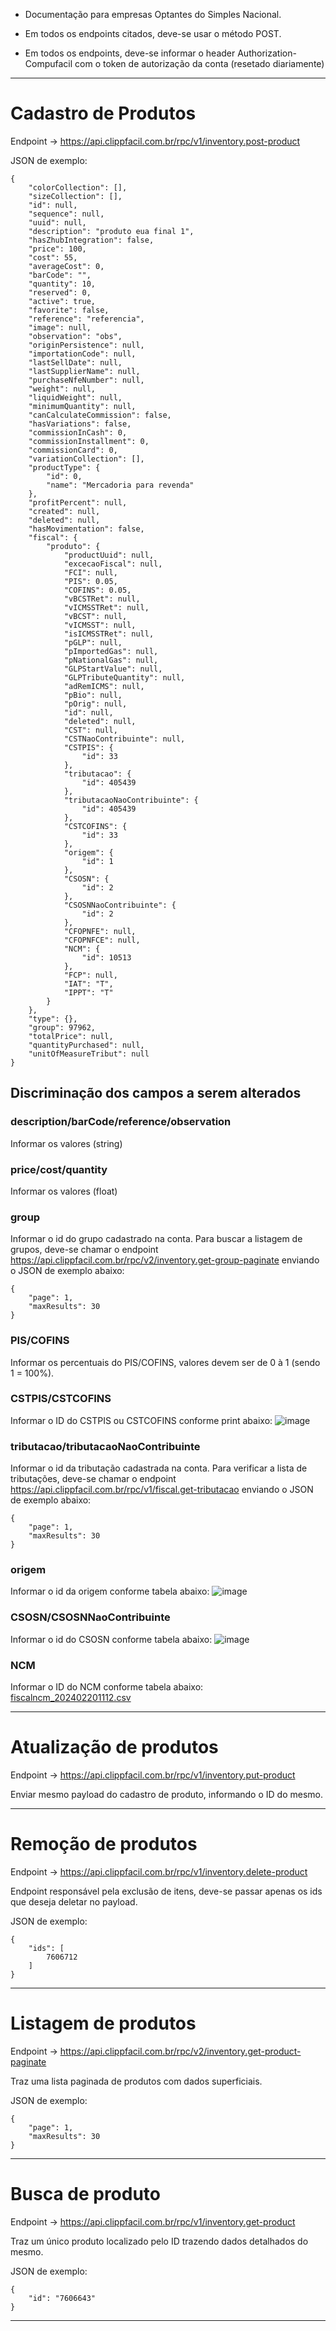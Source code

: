 - Documentação para empresas Optantes do Simples Nacional.

- Em todos os endpoints citados, deve-se usar o método POST.

- Em todos os endpoints, deve-se informar o header Authorization-Compufacil com o token de autorização da conta (resetado diariamente)

---

# Cadastro de Produtos

Endpoint -> https://api.clippfacil.com.br/rpc/v1/inventory.post-product

JSON de exemplo:
```
{
	"colorCollection": [],
	"sizeCollection": [],
	"id": null,
	"sequence": null,
	"uuid": null,
	"description": "produto eua final 1",
	"hasZhubIntegration": false,
	"price": 100,
	"cost": 55,
	"averageCost": 0,
	"barCode": "",
	"quantity": 10,
	"reserved": 0,
	"active": true,
	"favorite": false,
	"reference": "referencia",
	"image": null,
	"observation": "obs",
	"originPersistence": null,
	"importationCode": null,
	"lastSellDate": null,
	"lastSupplierName": null,
	"purchaseNfeNumber": null,
	"weight": null,
	"liquidWeight": null,
	"minimumQuantity": null,
	"canCalculateCommission": false,
	"hasVariations": false,
	"commissionInCash": 0,
	"commissionInstallment": 0,
	"commissionCard": 0,
	"variationCollection": [],
	"productType": {
		"id": 0,
		"name": "Mercadoria para revenda"
	},
	"profitPercent": null,
	"created": null,
	"deleted": null,
	"hasMovimentation": false,
	"fiscal": {
		"produto": {
			"productUuid": null,
			"excecaoFiscal": null,
			"FCI": null,
			"PIS": 0.05,
			"COFINS": 0.05,
			"vBCSTRet": null,
			"vICMSSTRet": null,
			"vBCST": null,
			"vICMSST": null,
			"isICMSSTRet": null,
			"pGLP": null,
			"pImportedGas": null,
			"pNationalGas": null,
			"GLPStartValue": null,
			"GLPTributeQuantity": null,
			"adRemICMS": null,
			"pBio": null,
			"pOrig": null,
			"id": null,
			"deleted": null,
			"CST": null,
			"CSTNaoContribuinte": null,
			"CSTPIS": {
				"id": 33
			},
			"tributacao": {
				"id": 405439
			},
			"tributacaoNaoContribuinte": {
				"id": 405439
			},
			"CSTCOFINS": {
				"id": 33
			},
			"origem": {
				"id": 1
			},
			"CSOSN": {
				"id": 2
			},
			"CSOSNNaoContribuinte": {
				"id": 2
			},
			"CFOPNFE": null,
			"CFOPNFCE": null,
			"NCM": {
				"id": 10513
			},
			"FCP": null,
			"IAT": "T",
			"IPPT": "T"
		}
	},
	"type": {},
	"group": 97962,
	"totalPrice": null,
	"quantityPurchased": null,
	"unitOfMeasureTribut": null
}
```

## Discriminação dos campos a serem alterados

### description/barCode/reference/observation
Informar os valores (string)

### price/cost/quantity
Informar os valores (float)

### group
Informar o id do grupo cadastrado na conta. Para buscar a listagem de grupos, deve-se chamar o endpoint https://api.clippfacil.com.br/rpc/v2/inventory.get-group-paginate enviando o JSON de exemplo abaixo:

```
{
	"page": 1,
	"maxResults": 30
}
```

### PIS/COFINS
Informar os percentuais do PIS/COFINS, valores devem ser de 0 à 1 (sendo 1 = 100%).

### CSTPIS/CSTCOFINS
Informar o ID do CSTPIS ou CSTCOFINS conforme print abaixo:
![image](https://github.com/filipe-golfe/EUA/assets/69996639/e4af3d7c-28cc-4e30-8f6b-3cfd145968a1)

### tributacao/tributacaoNaoContribuinte
Informar o id da tributação cadastrada na conta. Para verificar a lista de tributações, deve-se chamar o endpoint https://api.clippfacil.com.br/rpc/v1/fiscal.get-tributacao enviando o JSON de exemplo abaixo:

```
{
	"page": 1,
	"maxResults": 30
}
```

### origem
Informar o id da origem conforme tabela abaixo:
![image](https://github.com/filipe-golfe/EUA/assets/69996639/ac14a926-7274-4660-bb31-1924bf337944)

### CSOSN/CSOSNNaoContribuinte
Informar o id do CSOSN conforme tabela abaixo:
![image](https://github.com/filipe-golfe/EUA/assets/69996639/b7c56576-f74b-465e-8ff1-34c70f602da2)

### NCM
Informar o ID do NCM conforme tabela abaixo:
[fiscalncm_202402201112.csv](https://github.com/filipe-golfe/EUA/files/14345583/fiscalncm_202402201112.csv)

---

# Atualização de produtos

Endpoint -> https://api.clippfacil.com.br/rpc/v1/inventory.put-product

Enviar mesmo payload do cadastro de produto, informando o ID do mesmo.

---

# Remoção de produtos

Endpoint -> https://api.clippfacil.com.br/rpc/v1/inventory.delete-product

Endpoint responsável pela exclusão de itens, deve-se passar apenas os ids que deseja deletar no payload.

JSON de exemplo:
```
{
	"ids": [
		7606712
	]
}
```

---

# Listagem de produtos

Endpoint -> https://api.clippfacil.com.br/rpc/v2/inventory.get-product-paginate

Traz uma lista paginada de produtos com dados superficiais.

JSON de exemplo:
```
{
	"page": 1,
	"maxResults": 30
}
```

---

# Busca de produto

Endpoint -> https://api.clippfacil.com.br/rpc/v1/inventory.get-product

Traz um único produto localizado pelo ID trazendo dados detalhados do mesmo.

JSON de exemplo:
```
{
	"id": "7606643"
}
```

---
